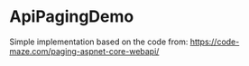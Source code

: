 # ApiPagingDemo

Simple implementation based on the code from: https://code-maze.com/paging-aspnet-core-webapi/
